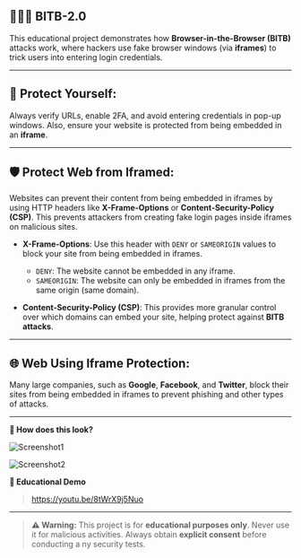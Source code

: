 ## 👨🏻‍💻️ BITB-2.0

This educational project demonstrates how **Browser-in-the-Browser (BITB)** attacks work, where hackers use fake browser windows (via **iframes**) to trick users into entering login credentials.

---

## 🚨 Protect Yourself:
Always verify URLs, enable 2FA, and avoid entering credentials in pop-up windows. Also, ensure your website is protected from being embedded in an **iframe**.

---

## 🛡️ Protect Web from Iframed:

Websites can prevent their content from being embedded in iframes by using HTTP headers like **X-Frame-Options** or **Content-Security-Policy (CSP)**. This prevents attackers from creating fake login pages inside iframes on malicious sites.

- **X-Frame-Options**: Use this header with `DENY` or `SAMEORIGIN` values to block your site from being embedded in iframes.
  - `DENY`: The website cannot be embedded in any iframe.
  - `SAMEORIGIN`: The website can only be embedded in iframes from the same origin (same domain).

- **Content-Security-Policy (CSP)**: This provides more granular control over which domains can embed your site, helping protect against **BITB attacks**.

---

## 🌐 Web Using Iframe Protection:

Many large companies, such as **Google**, **Facebook**, and **Twitter**, block their sites from being embedded in iframes to prevent phishing and other types of attacks.

---

**📸 How does this look?**

![Screenshot1](https://i.postimg.cc/4ydZzp6T/Screenshot-2025-07-29-17-23-45-83-40deb401b9ffe8e1df2f1cc5ba480b12.jpg)

![Screenshot2](https://i.postimg.cc/jqwRd4Sz/Screenshot-2025-07-29-17-27-59-11-40deb401b9ffe8e1df2f1cc5ba480b12.jpg)

**🎥 Educational Demo**
> https://youtu.be/8tWrX9j5Nuo

---

> **⚠️ Warning:** This project is for **educational purposes only**. Never use it for malicious activities. Always obtain **explicit consent** before conducting a
ny security tests.
